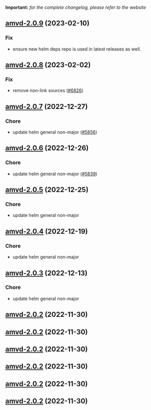 **Important:**
*for the complete changelog, please refer to the website*




## [amvd-2.0.9](https://github.com/succelle/charts/compare/amvd-2.0.8...amvd-2.0.9) (2023-02-10)

### Fix

- ensure new helm deps repo is used in latest releases as well.
  
  


## [amvd-2.0.8](https://github.com/succelle/charts/compare/amvd-2.0.7...amvd-2.0.8) (2023-02-02)

### Fix

- remove non-link sources ([#6826](https://github.com/succelle/charts/issues/6826))
  
  


## [amvd-2.0.7](https://github.com/succelle/charts/compare/amvd-2.0.6...amvd-2.0.7) (2022-12-27)

### Chore

- update helm general non-major ([#5856](https://github.com/succelle/charts/issues/5856))
  
  


## [amvd-2.0.6](https://github.com/succelle/charts/compare/amvd-2.0.5...amvd-2.0.6) (2022-12-26)

### Chore

- update helm general non-major ([#5839](https://github.com/succelle/charts/issues/5839))
  
  


## [amvd-2.0.5](https://github.com/succelle/charts/compare/amvd-2.0.4...amvd-2.0.5) (2022-12-25)

### Chore

- update helm general non-major
  
  


## [amvd-2.0.4](https://github.com/succelle/charts/compare/amvd-2.0.3...amvd-2.0.4) (2022-12-19)

### Chore

- update helm general non-major
  
  


## [amvd-2.0.3](https://github.com/succelle/charts/compare/amvd-2.0.2...amvd-2.0.3) (2022-12-13)

### Chore

- update helm general non-major
  
  


## [amvd-2.0.2](https://github.com/succelle/charts/compare/amvd-2.0.1...amvd-2.0.2) (2022-11-30)




## [amvd-2.0.2](https://github.com/succelle/charts/compare/amvd-2.0.1...amvd-2.0.2) (2022-11-30)




## [amvd-2.0.2](https://github.com/succelle/charts/compare/amvd-2.0.1...amvd-2.0.2) (2022-11-30)




## [amvd-2.0.2](https://github.com/succelle/charts/compare/amvd-2.0.1...amvd-2.0.2) (2022-11-30)




## [amvd-2.0.2](https://github.com/succelle/charts/compare/amvd-2.0.1...amvd-2.0.2) (2022-11-30)




## [amvd-2.0.2](https://github.com/succelle/charts/compare/amvd-2.0.1...amvd-2.0.2) (2022-11-30)




